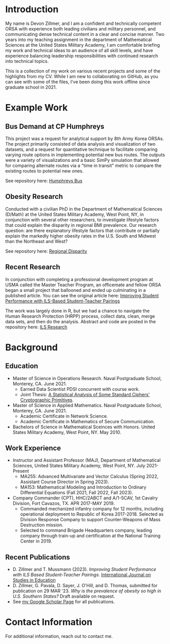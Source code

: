 # Introduction

My name is Devon Zillmer, and I am a confident and technically competent ORSA with experience both leading civilians and military personnel, and communicating dense technical content in a clear and concise manner. Two years into my teaching assignment in the department of Mathematical Sciences at the United States Military Academy, I am comfortable briefing my work and technical ideas to an audience of all skill levels, and have experience balancing leadership responsibilities with continued research into technical topics.

This is a collection of my work on various recent projects and some of the highlights from my CV. While I am new to collaborating on GitHub, as you can see with some of the files, I've been doing this work offline since graduate school in 2021.

# Example Work

## Bus Demand at CP Humphreys

This project was a request for analytical support by 8th Army Korea ORSAs. The project primarily consisted of data analysis and visualization of two datasets, and a request for quantitative technique to facilitate comparing varying route options in implementing potential new bus routes. The outputs were a variety of visualizations and a basic SimPy simulation that allowed for comparing alternate routes via a "time in transit" metric to compare the existing routes to potential new ones.

See repository here: [Humphreys Bus](https://github.com/dZillmer/humphreysBus)

## Obesity Research

Conducted with a civilian PhD in the Department of Mathematical Sciences (D/Math) at the United States Military Academy, West Point, NY, in conjunction with several other researchers, to investigate lifestyle factors that could explain the disparity in regional BMI prevalence. Our research question: are there explanatory lifestyle factors that contribute or partially explain the markedly higher obesity rates in the U.S. South and Midwest than the Northeast and West?

See repository here: [Regional Disparity](https://github.com/dZillmer/regionalDisparity)

## Recent Research

In conjunction with completing a professional development program at USMA called the Master Teacher Program, an officemate and fellow ORSA began a small project that ballooned and ended up culminating in a published article. You can see the original article here: [Improving Student Performance with ILS-Based Student-Teacher Pairings](https://ijonse.net/index.php/ijonse/article/view/133)

The work was largely done in R, but we had a chance to navigate the Human Research Protection (HRPP) process, collect data, clean, merge data sets, and then do the analysis. Abstract and code are posted in the repository here: [ILS Research](https://github.com/dZillmer/ilsResearch)

# Background

## Education
- Master of Science in Operations Research. Naval Postgraduate School, Monterey, CA. June 2021.
    - Earned Data Scientist PDSI concurrent with course work.
    - Joint Thesis: [A Statistical Analysis of Some Standard Ciphers' Cryptographic Primitives](https://apps.dtic.mil/sti/citations/AD1151238). 
- Master of Science in Applied Mathematics. Naval Postgraduate School, Monterey, CA. June 2021.
    - Academic Certificate in Network Science.
    - Academic Certificate in Mathematics of Secure Communication.
- Bachelors of Science in Mathematical Sceinces with Honors. United States Military Academy, West Point, NY. May 2010.

## Work Experience
- Instructor and Assistant Professor (MAJ), Department of Mathematical Sciences, United States Military Academy, West Point, NY. July 2021-Present
    - MA255: Advanced Multivariate and Vector Calculus (Spring 2022, Assistant Course Director in Spring 2023). 
    - MA153: Mathematical Modeling and Introduction to Ordinary Differential Equations (Fall 2021, Fall 2022, Fall 2023).
- Company Commander (CPT), HHC/2ABCT and A/1-5CAV, 1st Cavalry Division, Fort Cavazos, TX. APR 2017-MAY 2019.
    - Commanded mechanized infantry company for 12 months, including operational deployment to Republic of Korea 2017-2018. Selected as Division Response Company to support Counter-Weapons of Mass Destruction mission.
    - Selected to command Brigade Headquarters company, leading company through train-up and certification at the National Training Center in 2019.  

## Recent Publications
- D. Zillmer and T. Mussmann (2023). *Improving Student Performance with ILS Based Student-Teacher Pairings.* [International Journal on Studies in Education](https://www.ijonse.net/index.php/ijonse/article/view/133)
- D. Zillmer, G. Pavala, D. Sayer, J. O'Hill, and D. Thomas, submitted for publication on 29 MAR '23. *Why is the prevalence of obesity so high in U.S. Southern States?* Draft available on request. 
- See [my Google Scholar Page](https://scholar.google.com/citations?user=1eywYX8AAAAJ&hl=en) for all publications.

# Contact Information
For additional information, reach out to contact me.
